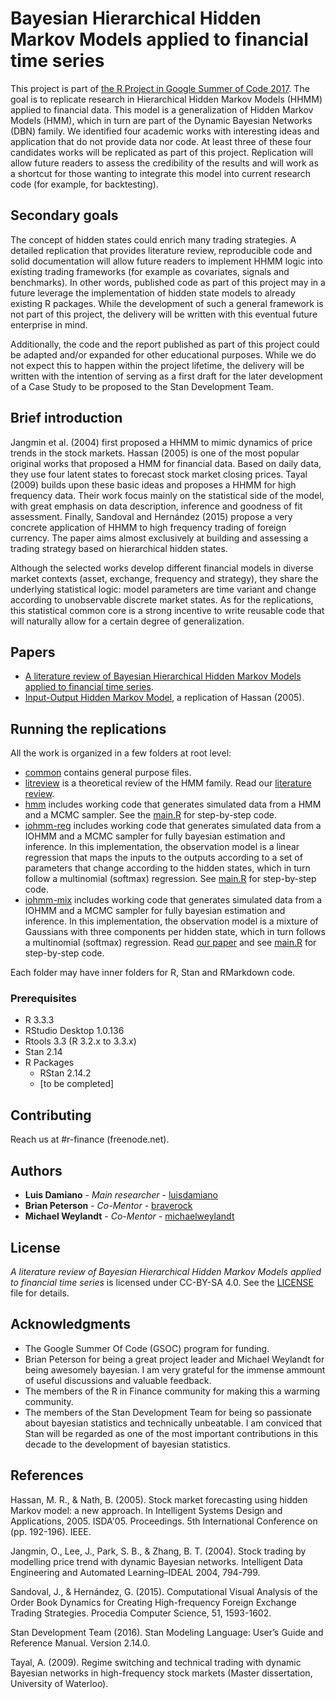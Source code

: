 # Bayesian Hierarchical Hidden Markov Models applied to financial time series

This project is part of [the R Project in Google Summer of Code 2017](https://github.com/rstats-gsoc/gsoc2017). The goal is to replicate research in Hierarchical Hidden Markov Models (HHMM) applied to financial data. This model is a generalization of Hidden Markov Models (HMM), which in turn are part of the Dynamic Bayesian Networks (DBN) family. We identified four academic works with interesting ideas and application that do not provide data nor code. At least three of these four candidates works will be replicated as part of this project. Replication will allow future readers to assess the credibility of the results and will work as a shortcut for those wanting to integrate this model into current research code (for example, for backtesting).

## Secondary goals ##

The concept of hidden states could enrich many trading strategies. A detailed replication that provides literature review, reproducible code and solid documentation will allow future readers to implement HHMM logic into existing trading frameworks (for example as covariates, signals and benchmarks). In other words, published code as part of this project may in a future leverage the implementation of hidden state models to already existing R packages. While the development of such a general framework is not part of this project, the delivery will be written with this eventual future enterprise in mind.

Additionally, the code and the report published as part of this project could be adapted and/or expanded for other educational purposes. While we do not expect this to happen within the project lifetime, the delivery will be written with the intention of serving as a first draft for the later development of a Case Study to be proposed to the Stan Development Team.

## Brief introduction

Jangmin et al. (2004) first proposed a HHMM to mimic dynamics of price trends in the stock markets. Hassan (2005) is one of the most popular original works that proposed a HMM for financial data. Based on daily data, they use four latent states to forecast stock market closing prices. Tayal (2009) builds upon these basic ideas and proposes a HHMM for high frequency data. Their work focus mainly on the statistical side of the model, with great emphasis on data description, inference and goodness of fit assessment. Finally, Sandoval and Hernández (2015) propose a very concrete application of HHMM to high frequency trading of foreign currency. The paper aims almost exclusively at building and assessing a trading strategy based on hierarchical hidden states.

Although the selected works develop different financial models in diverse market contexts (asset, exchange, frequency and strategy), they share the underlying statistical logic: model parameters are time variant and change according to unobservable discrete market states. As for the replications, this statistical common core is a strong incentive to write reusable code that will naturally allow for a certain degree of generalization.

## Papers

* [A literature review of Bayesian Hierarchical Hidden Markov Models applied to financial time series](litreview/main.pdf).
* [Input-Output Hidden Markov Model](iohmm-mix/main.html), a replication of Hassan (2005).

## Running the replications

All the work is organized in a few folders at root level:

* [common](common) contains general purpose files.
* [litreview](litreview) is a theoretical review of the HMM family. Read our [literature review](litreview/main.pdf).
* [hmm](hmm) includes working code that generates simulated data from a HMM and a MCMC sampler. See the [main.R](hmm/main.R) for step-by-step code.
* [iohmm-reg](iohmm-reg) includes working code that generates simulated data from a IOHMM and a MCMC sampler for fully bayesian estimation and inference. In this implementation, the observation model is a linear regression that maps the inputs to the outputs according to a set of parameters that change according to the hidden states, which in turn follow a multinomial (softmax) regression. See [main.R](iohmm-reg/main.R) for step-by-step code.
* [iohmm-mix](iohmm-mix) includes working code that generates simulated data from a IOHMM and a MCMC sampler for fully bayesian estimation and inference. In this implementation, the observation model is a mixture of Gaussians with three components per hidden state, which in turn follows a multinomial (softmax) regression. Read [our paper](iohmm-mix/main.html) and see [main.R](iohmm-mix/main.R) for step-by-step code.

Each folder may have inner folders for R, Stan and RMarkdown code.

### Prerequisites
  * R 3.3.3
  * RStudio Desktop 1.0.136
  * Rtools 3.3 (R 3.2.x to 3.3.x)
  * Stan 2.14
  * R Packages
    * RStan 2.14.2
    * [to be completed]

## Contributing

Reach us at #r-finance (freenode.net).

## Authors

* **Luis Damiano** - *Main researcher* - [luisdamiano](https://github.com/luisdamiano)
* **Brian Peterson** - *Co-Mentor* - [braverock](https://github.com/braverock)
* **Michael Weylandt** - *Co-Mentor* - [michaelweylandt](https://github.com/michaelweylandt)

## License
_A literature review of Bayesian Hierarchical Hidden Markov Models applied to financial time series_ is licensed under CC-BY-SA 4.0. See the [LICENSE](LICENSE.md) file for details.

## Acknowledgments
* The Google Summer Of Code (GSOC) program for funding.
* Brian Peterson for being a great project leader and Michael Weylandt for being awesomely bayesian. I am very grateful for the immense ammount of useful discussions and valuable feedback.
* The members of the R in Finance community for making this a warming community.
* The members of the Stan Development Team for being so passionate about bayesian statistics and technically unbeatable. I am conviced that Stan will be regarded as one of the most important contributions in this decade to the development of bayesian statistics.

## References
Hassan, M. R., & Nath, B. (2005). Stock market forecasting using hidden Markov model: a new approach. In Intelligent Systems Design and Applications, 2005. ISDA'05. Proceedings. 5th International Conference on (pp. 192-196). IEEE.

Jangmin, O., Lee, J., Park, S. B., & Zhang, B. T. (2004). Stock trading by modelling price trend with dynamic Bayesian networks. Intelligent Data Engineering and Automated Learning–IDEAL 2004, 794-799.

Sandoval, J., & Hernández, G. (2015). Computational Visual Analysis of the Order Book Dynamics for Creating High-frequency Foreign Exchange Trading Strategies. Procedia Computer Science, 51, 1593-1602.

Stan Development Team (2016). Stan Modeling Language: User’s Guide and Reference Manual. Version 2.14.0.

Tayal, A. (2009). Regime switching and technical trading with dynamic Bayesian networks in high-frequency stock markets (Master dissertation, University of Waterloo).
